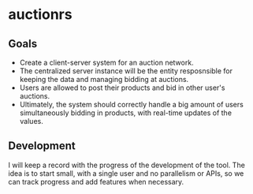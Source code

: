 # auctionrs

## Goals
- Create a client-server system for an auction network.
- The centralized server instance will be the entity resposnsible for keeping the data and managing bidding at auctions.
- Users are allowed to post their products and bid in other user's auctions.
- Ultimately, the system should correctly handle a big amount of users simultaneously bidding in products, with real-time updates of the values.

## Development
I will keep a record with the progress of the development of the tool. The idea is to start small, with a single user and no parallelism or APIs, so we can track progress and add features when necessary.
